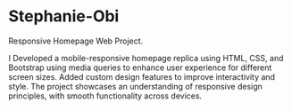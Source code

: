 # Stephanie-Obi
Responsive Homepage Web Project.

I Developed a mobile-responsive homepage replica using HTML, CSS, and Bootstrap using media queries to enhance user experience for different screen sizes. Added custom design features to improve interactivity and style. The project showcases an understanding of responsive design principles, with smooth functionality across devices.

